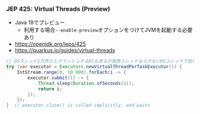 
### JEP 425: Virtual Threads (Preview)

- Java 19でプレビュー
  - 利用する場合`--enable-preview`オプションをつけてJVMを起動する必要あり
- https://openjdk.org/jeps/425
- https://quarkus.io/guides/virtual-threads

```java
// OSスレッド1万件だとクラッシュするOSもあるが仮想スレッドなら少ないOSスレッドで処理可能
try (var executor = Executors.newVirtualThreadPerTaskExecutor()) {
    IntStream.range(0, 10_000).forEach(i -> {
        executor.submit(() -> {
            Thread.sleep(Duration.ofSeconds(1));
            return i;
        });
    });
}  // executor.close() is called implicitly, and waits
```
